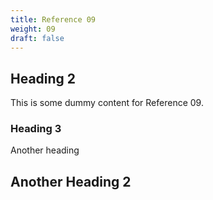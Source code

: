 ```yaml
---
title: Reference 09
weight: 09
draft: false
---
```


## Heading 2

This is some dummy content for Reference 09.

### Heading 3

Another heading

## Another Heading 2

